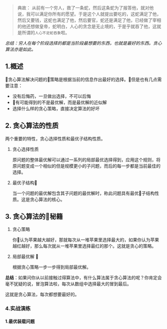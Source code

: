 
> 典故： 从前有一个穷人，救了一条蛇，然后这条蛇为了报答他，就对他说，我可以满足你所有的愿望。于是这个人就提出要吃的，这蛇满足了他，然后又要钱，这蛇也满足了他，然后要官，蛇还是满足了他，已经做了宰相的他还想做皇帝，蛇明白，人心的贪念是无止境的，于是乎就吞了他，这就是所谓的`人心不足蛇吞象`啦。

*总结：穷人在每个阶段选择的都是当阶段最想要的东西，也就是最好的东西。贪心算法亦是如此。*

## 1.概述
贪心算法解决问题的策略是根据当前的信息作出最好的选择。但是也有几点需要注意：
* 没有后悔药，一旦做出选择，不可以后悔
* 有可能得到的不是最优解，而是最优解的近似解
* 选择什么样的贪心策略，直接决定算法的好坏

## 2. 贪心算法的性质
  两个重要的特性，贪心选择性质和最优子结构性质。
1. 贪心选择性质

    原问题的整体最优解可以通过一系列的局部最优选择得到，应用这个规则，将原问题变成一个相似的但是规模更小的子问题，而后的每一步都是当前最佳的选择。
1. 最优子结构

    当一个问题的最优解包含其子问题的最优解时，称此问题具有最优子结构性质。这是贪心算法的核心。

## 3. 贪心算法的秘籍
1. 贪心策略

    你认为苹果越大越好，那就每次从一堆苹果里选择最大的，如果你认为苹果越红越好，那么每次就从一堆苹果里选择最红的那个。这就是贪心的策略。
1. 局部最优解 
   
    根据贪心策略一步一步得到局部最优解。

**总结**：如果问你从以前接触过得算法中，有什么算法属于贪心算法的呢？你肯定会毫不犹疑的说，冒泡算法啦，每次从数组中选择最大的冒到最后。

这就是贪心算法，每次都想要最好的。

### 4.实战演练
#### 1.最优装载问题
 

  


